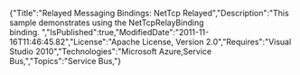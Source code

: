 {"Title":"Relayed Messaging Bindings: NetTcp Relayed","Description":"This sample demonstrates using the NetTcpRelayBinding binding. ","IsPublished":true,"ModifiedDate":"2011-11-16T11:46:45.82","License":"Apache License, Version 2.0","Requires":"Visual Studio 2010","Technologies":"Microsoft Azure,Service Bus,","Topics":"Service Bus,"}